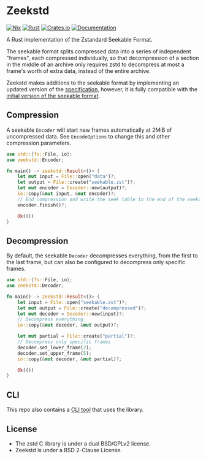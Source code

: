 # Zeekstd

[![Nix](https://github.com/rorosen/zeekstd/actions/workflows/nix.yaml/badge.svg)](https://github.com/rorosen/zeekstd/actions/workflows/nix.yaml)
[![Rust](https://github.com/rorosen/zeekstd/actions/workflows/rust.yaml/badge.svg)](https://github.com/rorosen/zeekstd/actions/workflows/rust.yaml)
[![Crates.io](https://img.shields.io/crates/v/zeekstd.svg)](https://crates.io/crates/zeekstd)
[![Documentation](https://docs.rs/zeekstd/badge.svg)](https://docs.rs/zeekstd)

A Rust implementation of the Zstandard Seekable Format.

The seekable format splits compressed data into a series of independent "frames", each compressed
individually, so that decompression of a section in the middle of an archive only requires zstd to
decompress at most a frame's worth of extra data, instead of the entire archive.

Zeekstd makes additions to the seekable format by implementing an updated version of the
[specification][zeekstd_spec], however, it is fully compatible with the
[initial version of the seekable format][zstd_spec].

[zeekstd_spec]: ./seekable_format.md
[zstd_spec]: <https://github.com/facebook/zstd/blob/dev/contrib/seekable_format/zstd_seekable_compression_format.md>

## Compression

A seekable `Encoder` will start new frames automatically at 2MiB of uncompressed data. See
`EncodeOptions` to change this and other compression parameters.

```rust no_run
use std::{fs::File, io};
use zeekstd::Encoder;

fn main() -> zeekstd::Result<()> {
    let mut input = File::open("data")?;
    let output = File::create("seekable.zst")?;
    let mut encoder = Encoder::new(output)?;
    io::copy(&mut input, &mut encoder)?;
    // End compression and write the seek table to the end of the seekable
    encoder.finish()?;

    Ok(())
}
```

## Decompression

By default, the seekable `Decoder` decompresses everything, from the first to the last frame, but
can also be configured to decompress only specific frames.

```rust no_run
use std::{fs::File, io};
use zeekstd::Decoder;

fn main() -> zeekstd::Result<()> {
    let input = File::open("seekable.zst")?;
    let mut output = File::create("decompressed")?;
    let mut decoder = Decoder::new(input)?;
    // Decompress everything
    io::copy(&mut decoder, &mut output)?;

    let mut partial = File::create("partial")?;
    // Decompress only specific frames
    decoder.set_lower_frame(2);
    decoder.set_upper_frame(5);
    io::copy(&mut decoder, &mut partial)?;

    Ok(())
}
```

## CLI

This repo also contains a [CLI tool](./cli) that uses the library.

## License

- The zstd C library is under a dual BSD/GPLv2 license.
- Zeekstd is under a BSD 2-Clause License.
